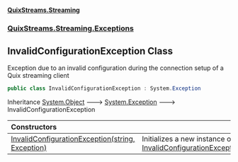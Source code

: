 #### [QuixStreams.Streaming](index.md 'index')
### [QuixStreams.Streaming.Exceptions](QuixStreams.Streaming.Exceptions.md 'QuixStreams.Streaming.Exceptions')

## InvalidConfigurationException Class

Exception due to an invalid configuration during the connection setup of a Quix streaming client

```csharp
public class InvalidConfigurationException : System.Exception
```

Inheritance [System.Object](https://docs.microsoft.com/en-us/dotnet/api/System.Object 'System.Object') &#129106; [System.Exception](https://docs.microsoft.com/en-us/dotnet/api/System.Exception 'System.Exception') &#129106; InvalidConfigurationException

| Constructors | |
| :--- | :--- |
| [InvalidConfigurationException(string, Exception)](InvalidConfigurationException.InvalidConfigurationException(string,Exception).md 'QuixStreams.Streaming.Exceptions.InvalidConfigurationException.InvalidConfigurationException(string, System.Exception)') | Initializes a new instance of [InvalidConfigurationException](InvalidConfigurationException.md 'QuixStreams.Streaming.Exceptions.InvalidConfigurationException') |
